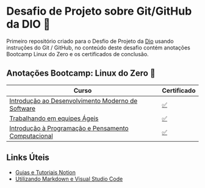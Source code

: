 # Desafio de Projeto sobre Git/GitHub da DIO :rocket:
Primeiro repositório criado para o Desfio de Projeto da [Dio](https://www.dio.me/) usando instruções do Git / GitHub, no conteúdo deste desafio contém anotações Bootcamp Linux do Zero e os certificados de conclusão.


## Anotações Bootcamp: Linux do Zero :penguin:

| Curso | Certificado|
|-------|-------------|
|[Introdução ao Desenvolvimento Moderno de Software](https://spectacular-address-9e9.notion.site/Introdu-o-ao-Desenvolvimento-Moderno-de-Software-fb59525f05264f129b9e8e5267f164f3)| [:white_check_mark:](https://www.dio.me/certificate/61AEC533/share)
|[Trabalhando em equipes Ágeis](https://spectacular-address-9e9.notion.site/Trabalhando-em-equipes-geis-887ca7da41c141579e58ef7e02f78bbf) | [:white_check_mark:](https://www.dio.me/certificate/797FBF33/share)
| [Introdução à Programação e Pensamento Computacional](https://spectacular-address-9e9.notion.site/Introdu-o-Programa-o-e-Pensamento-Computacional-bce5876a2b324b0da10fada5cc298ec8) | [:white_check_mark:](https://www.dio.me/certificate/728F70BF/share) |




## Links Úteis 
* [Guias e Tutoriais Notion](https://www.notion.so/help/guides)
* [Utilizando Markdown e Visual Studio Code](https://code.visualstudio.com/docs/languages/markdown)
